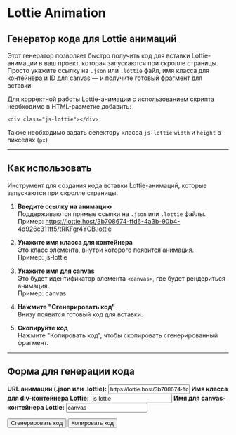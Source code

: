 # Lottie Animation

## Генератор кода для Lottie анимаций

Этот генератор позволяет быстро получить код для вставки Lottie-анимации в ваш проект, которая запускаются при скролле страницы. Просто укажите ссылку на `.json` или `.lottie` файл, имя класса для контейнера и ID для canvas — и получите готовый фрагмент для вставки.

Для корректной работы Lottie-анимации с использованием скрипта необходимо в HTML-разметке добавить:

`<div class="js-lottie"></div>`

Также необходимо задать селектору класса `js-lottie` `width` и `height` в пикселях (`px`)

---

## Как использовать

Инструмент для создания кода вставки Lottie-анимаций, которые запускаются при скролле страницы.

1. **Введите ссылку на анимацию**  
   Поддерживаются прямые ссылки на `.json` или `.lottie` файлы.
   Пример: <https://lottie.host/3b708674-ffd6-4a3b-90b4-4d926c311ff5/tRKFgr4YCB.lottie>

2. **Укажите имя класса для контейнера**  
Это класс элемента, внутри которого появится анимация.  
Пример:  js-lottie

3. **Укажите имя для canvas**  
Это будет идентификатор элемента `<canvas>`, где будет рендериться анимация.  
Пример:  canvas

4. **Нажмите "Сгенерировать код"**  
Внизу появится готовый код для вставки.

5. **Скопируйте код**  
Нажмите "Копировать код", чтобы скопировать сгенерированный фрагмент.

---

<!-- ## Пример сгенерированного кода -->
## Форма для генерации кода

<!-- markdownlint-disable MD041 -->
<!-- markdownlint-disable MD033 -->

<div id="dotlottie_generator">
  <label for="lottie_url" style="font-weight:bold;">URL анимации (.json или .lottie):</label>
  <input type="text" id="lottie_url" value="https://lottie.host/3b708674-ffd6-4a3b-90b4-4d926c311ff5/tRKFgr4YCB.lottie">
  <label for="lottie_div" style="font-weight:bold;">Имя класса для div-контейнера Lottie:</label>
  <input type="text" id="lottie_div" value="js-lottie">
  <label for="lottie_canvas" style="font-weight:bold;">Имя для canvas-контейнера Lottie:</label>
  <input type="text" id="lottie_canvas" value="canvas">

  <button id="generate_dotlottie">Сгенерировать код</button>
  <button id="copy_dotlottie">Копировать код</button>
  <h2 id="title" style="display: none">Пример сгенерированного кода</h2>
  <pre id="dotlottie_output"></pre>
</div>
